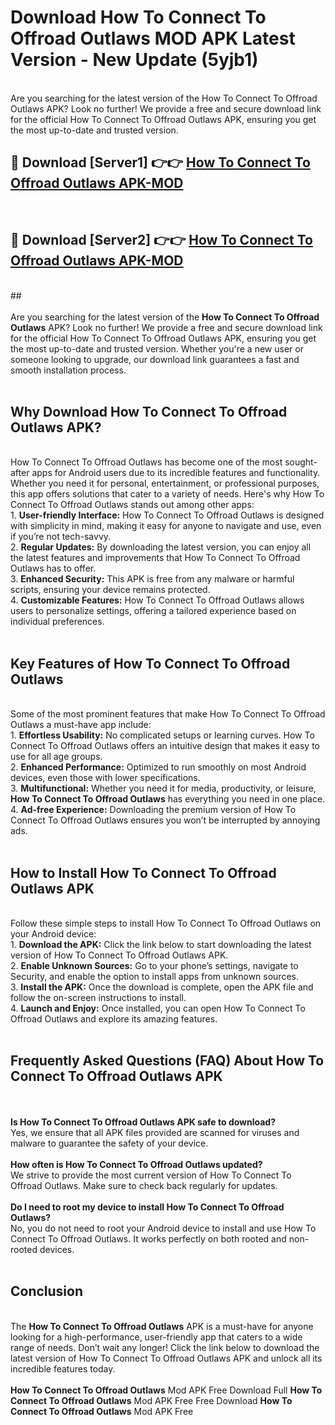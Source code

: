 # Download How To Connect To Offroad Outlaws MOD APK Latest Version - New Update (5yjb1)<br>
<br>
Are you searching for the latest version of the How To Connect To Offroad Outlaws APK? Look no further! We provide a free and secure download link for the official How To Connect To Offroad Outlaws APK, ensuring you get the most up-to-date and trusted version.
 <br>

##  🔴 Download [Server1] 👉👉 <a href="https://download.123hd.live?title=How To Connect To Offroad Outlaws">How To Connect To Offroad Outlaws APK-MOD</a><br>
  <br>

##  🔴 Download [Server2] 👉👉 <a href="https://download.123hd.live?title=How To Connect To Offroad Outlaws">How To Connect To Offroad Outlaws APK-MOD</a><br>
  <br>
  ##
  <br>
  <br>
Are you searching for the latest version of the <strong>How To Connect To Offroad Outlaws</strong> APK? Look no further! We provide a free and secure download link for the official How To Connect To Offroad Outlaws APK, ensuring you get the most up-to-date and trusted version. Whether you're a new user or someone looking to upgrade, our download link guarantees a fast and smooth installation process.
<br><br>
<h2><strong>Why Download How To Connect To Offroad Outlaws APK?</strong></h2>
<br>
How To Connect To Offroad Outlaws has become one of the most sought-after apps for Android users due to its incredible features and functionality. Whether you need it for personal, entertainment, or professional purposes, this app offers solutions that cater to a variety of needs. Here's why How To Connect To Offroad Outlaws stands out among other apps:
<br>
1. <strong>User-friendly Interface:</strong> How To Connect To Offroad Outlaws is designed with simplicity in mind, making it easy for anyone to navigate and use, even if you’re not tech-savvy.
<br>
2. <strong>Regular Updates:</strong> By downloading the latest version, you can enjoy all the latest features and improvements that How To Connect To Offroad Outlaws has to offer.
<br>
3. <strong>Enhanced Security:</strong> This APK is free from any malware or harmful scripts, ensuring your device remains protected.
<br>
4. <strong>Customizable Features:</strong> How To Connect To Offroad Outlaws allows users to personalize settings, offering a tailored experience based on individual preferences.
<br><br>
<h2><strong>Key Features of How To Connect To Offroad Outlaws</strong></h2>
<br>
Some of the most prominent features that make How To Connect To Offroad Outlaws a must-have app include:
<br>
1. <strong>Effortless Usability:</strong> No complicated setups or learning curves. How To Connect To Offroad Outlaws offers an intuitive design that makes it easy to use for all age groups.
<br>
2. <strong>Enhanced Performance:</strong> Optimized to run smoothly on most Android devices, even those with lower specifications.
<br>
3. <strong>Multifunctional:</strong> Whether you need it for media, productivity, or leisure, <strong>How To Connect To Offroad Outlaws</strong> has everything you need in one place.
<br>
4. <strong>Ad-free Experience:</strong> Downloading the premium version of How To Connect To Offroad Outlaws ensures you won’t be interrupted by annoying ads.
<br><br>
<h2><strong>How to Install How To Connect To Offroad Outlaws APK</strong></h2>
<br>
Follow these simple steps to install How To Connect To Offroad Outlaws on your Android device:
<br>
1. <strong>Download the APK:</strong> Click the link below to start downloading the latest version of How To Connect To Offroad Outlaws APK.
<br>
2. <strong>Enable Unknown Sources:</strong> Go to your phone’s settings, navigate to Security, and enable the option to install apps from unknown sources.
<br>
3. <strong>Install the APK:</strong> Once the download is complete, open the APK file and follow the on-screen instructions to install.
<br>
4. <strong>Launch and Enjoy:</strong> Once installed, you can open How To Connect To Offroad Outlaws and explore its amazing features.
<br><br>
<h2><strong>Frequently Asked Questions (FAQ) About How To Connect To Offroad Outlaws APK</strong></h2>
<br><br>
<strong>Is How To Connect To Offroad Outlaws APK safe to download?</strong>
<br>
Yes, we ensure that all APK files provided are scanned for viruses and malware to guarantee the safety of your device.
<br><br>
<strong>How often is How To Connect To Offroad Outlaws updated?</strong>
<br>
We strive to provide the most current version of How To Connect To Offroad Outlaws. Make sure to check back regularly for updates.
<br><br>
<strong>Do I need to root my device to install How To Connect To Offroad Outlaws?</strong>
<br>
No, you do not need to root your Android device to install and use How To Connect To Offroad Outlaws. It works perfectly on both rooted and non-rooted devices.
<br><br>
<h2><strong>Conclusion</strong></h2>
<br>
The <strong>How To Connect To Offroad Outlaws</strong> APK is a must-have for anyone looking for a high-performance, user-friendly app that caters to a wide range of needs. Don’t wait any longer! Click the link below to download the latest version of How To Connect To Offroad Outlaws APK and unlock all its incredible features today.
<br><br>
<strong>How To Connect To Offroad Outlaws</strong> Mod APK Free Download Full <strong>How To Connect To Offroad Outlaws</strong> Mod APK Free Free Download <strong>How To Connect To Offroad Outlaws</strong> Mod APK Free